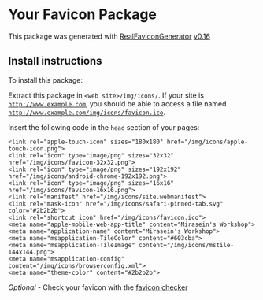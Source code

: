 # Your Favicon Package

This package was generated with [RealFaviconGenerator](https://realfavicongenerator.net/) [v0.16](https://realfavicongenerator.net/change_log#v0.16)

## Install instructions

To install this package:

Extract this package in <code>&lt;web site&gt;/img/icons/</code>. If your site is <code>http://www.example.com</code>, you should be able to access a file named <code>http://www.example.com/img/icons/favicon.ico</code>.

Insert the following code in the `head` section of your pages:

    <link rel="apple-touch-icon" sizes="180x180" href="/img/icons/apple-touch-icon.png">
    <link rel="icon" type="image/png" sizes="32x32" href="/img/icons/favicon-32x32.png">
    <link rel="icon" type="image/png" sizes="192x192" href="/img/icons/android-chrome-192x192.png">
    <link rel="icon" type="image/png" sizes="16x16" href="/img/icons/favicon-16x16.png">
    <link rel="manifest" href="/img/icons/site.webmanifest">
    <link rel="mask-icon" href="/img/icons/safari-pinned-tab.svg" color="#2b2b2b">
    <link rel="shortcut icon" href="/img/icons/favicon.ico">
    <meta name="apple-mobile-web-app-title" content="Mirasein's Workshop">
    <meta name="application-name" content="Mirasein's Workshop">
    <meta name="msapplication-TileColor" content="#603cba">
    <meta name="msapplication-TileImage" content="/img/icons/mstile-144x144.png">
    <meta name="msapplication-config" content="/img/icons/browserconfig.xml">
    <meta name="theme-color" content="#2b2b2b">

*Optional* - Check your favicon with the [favicon checker](https://realfavicongenerator.net/favicon_checker)